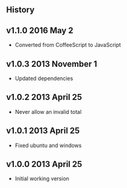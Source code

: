 ## History

## v1.1.0 2016 May 2
- Converted from CoffeeScript to JavaScript

## v1.0.3 2013 November 1
- Updated dependencies

## v1.0.2 2013 April 25
- Never allow an invalid total

## v1.0.1 2013 April 25
- Fixed ubuntu and windows

## v1.0.0 2013 April 25
- Initial working version
